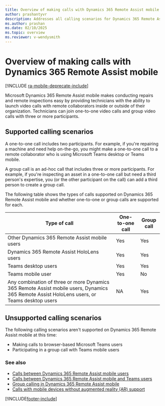 ```yaml
---
title: Overview of making calls with Dynamics 365 Remote Assist mobile
author: prashantyvr
description: Addresses all calling scenarios for Dynamics 365 Remote Assist mobile
ms.author: prashan
ms.date: 02/10/2025
ms.topic: overview
ms.reviewer: v-wendysmith
---
```


# Overview of making calls with Dynamics 365 Remote Assist mobile

[!INCLUDE [ra-mobile-deprecate-include](../../includes/ra-mobile-deprecate.md)]

Microsoft Dynamics 365 Remote Assist mobile makes conducting repairs and remote inspections easy by providing technicians with the ability to launch video calls with remote collaborators inside or outside of their organization. Technicians can join one-to-one video calls and group video calls with three or more participants.

## Supported calling scenarios

A one-to-one call includes two participants. For example, if you're repairing a machine and need help on-the-go, you might make a one-to-one call to a remote collaborator who is using Microsoft Teams desktop or Teams mobile.

A group call is an ad-hoc call that includes three or more participants. For example, if you're inspecting an asset in a one-to-one call but need a third person's expertise, you (or the other participant on the call) can add a third person to create a group call.

The following table shows the types of calls supported on Dynamics 365 Remote Assist mobile and whether one-to-one or group calls are supported for each.

|Type of call|One-to-one call|Group call|
|----------------------------------------------------------|------------------|--------------------|
|Other Dynamics 365 Remote Assist mobile users|Yes|Yes|
|Dynamics 365 Remote Assist HoloLens users|Yes|Yes|
|Teams desktop users|Yes|Yes|
|Teams mobile user|Yes|No|
|Any combination of three or more Dynamics 365 Remote Assist mobile users, Dynamics 365 Remote Assist HoloLens users, or Teams desktop users|NA|Yes| 

## Unsupported calling scenarios

The following calling scenarios aren't supported on Dynamics 365 Remote Assist mobile at this time:

- Making calls to browser-based Microsoft Teams users
- Participating in a group call with Teams mobile users

### See also

- [Calls between Dynamics 365 Remote Assist mobile users](remote-assist-mobile-to-remote-assist-mobile-calls.md)
- [Calls between Dynamics 365 Remote Assist mobile and Teams users](remote-assist-mobile-to-teams-calls.md)
- [Group calling in Dynamics 365 Remote Assist mobile](group-calling.md)
- [Calls with mobile devices without augmented reality (AR) support](calls-using-devices-without-AR.md)

[!INCLUDE[footer-include](../../includes/footer-banner.md)]
